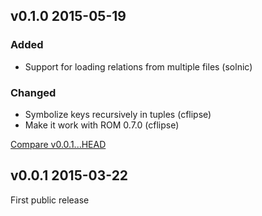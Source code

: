 ## v0.1.0 2015-05-19

### Added

* Support for loading relations from multiple files (solnic)

### Changed

* Symbolize keys recursively in tuples (cflipse)
* Make it work with ROM 0.7.0 (cflipse)

[Compare v0.0.1...HEAD](https://github.com/rom-rb/rom-yaml/compare/v0.0.1...HEAD)

## v0.0.1 2015-03-22

First public release
